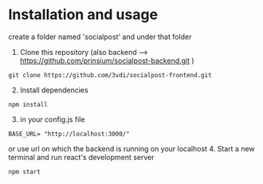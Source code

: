 # Installation and usage
create a folder named 'socialpost' and under that folder
1. Clone this repository (also backend --> https://github.com/prinsium/socialpost-backend.git )
```
git clone https://github.com/3vdi/socialpost-frontend.git
```
2. Install dependencies
```
npm install
```
3. in your config.js file
```
BASE_URL= "http://localhost:3000/"
```
or use url on which the backend is running on your localhost
4. Start a new terminal and run react's development server
```
npm start
```
